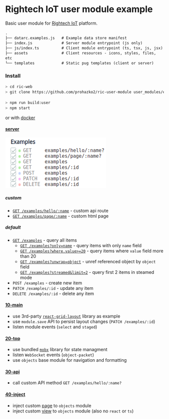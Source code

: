 # Rightech IoT user module example

Basic user module for [Rightech IoT](https://rightech.io/) platform.


```
.
├── datarc.examples.js   # Example data store manifest
├── index.js             # Server module entrypoint (js only)
├── js/index.ts          # Client module entrypoint (ts, tsx, js, jsx)
├── assets               # Client resources - icons, styles, files, etc
└── templates            # Static pug templates (client or server)
```

### Install

```sh
> cd ric-web
> git clone https://github.com/prohazko2/ric-user-module user_modules/examples

> npm run build:user
> npm start
```

or with [docker](https://github.com/prohazko2/ric-build-root)

#### [server](./index.js)

![server routes](./assets/paths.png)

##### custom
- [`GET /examples/hello/:name`](http://localhost:3000/api/v1/examples/hello/test) - custom api route
- [`GET /examples/page/:name`](http://localhost:3000/api/v1/examples/page/test) - custom html page

##### default
- [`GET /examples`](http://localhost:3000/api/v1/examples) - query all items
  - [`GET /examples?only=name`](http://localhost:3000/api/v1/examples?only=name) - query items with only `name` field
  - [`GET /examples?where.value>=20`](http://localhost:3000/api/v1/examples?where.value>=20) - query items where `value` field more than 20
  - [`GET /examples?unwrap=object`](http://localhost:3000/api/v1/examples?unwind=object) - unref referenced object by `object` field
  - [`GET /examples?streamed&limit=2`](http://localhost:3000/api/v1/examples?streamed=true&limit=2) - query first 2 items in steamed mode
- `POST /examples` - create new item
- `PATCH /examples/:id` - update any item
- `DELETE /examples/:id` - delete any item


#### [10-main](./10-main/index.tsx)

- use 3rd-party [`react-grid-layout`](https://github.com/react-grid-layout/react-grid-layout) library as example
- use `module.save` API to persist layout changes (`PATCH /examples/:id`)
- listen module events (`select` and `staged`)

#### [20-top](./20-top/index.tsx)

- use bundled [`mobx`](https://github.com/mobxjs/mobx) library for state managment
- listen `WebSocket` events (`object-packet`)
- use `objects` base module for navigation and formatting

#### [30-api](./30-api/index.tsx)
- call custom API method `GET /examples/hello/:name?`

#### [40-inject](./40-inject/)
- inject custom [page](./40-inject/page.tsx) to `objects` module
- inject custom [view](./40-inject/view.js) to `objects` module (also no `react` or `ts`)

